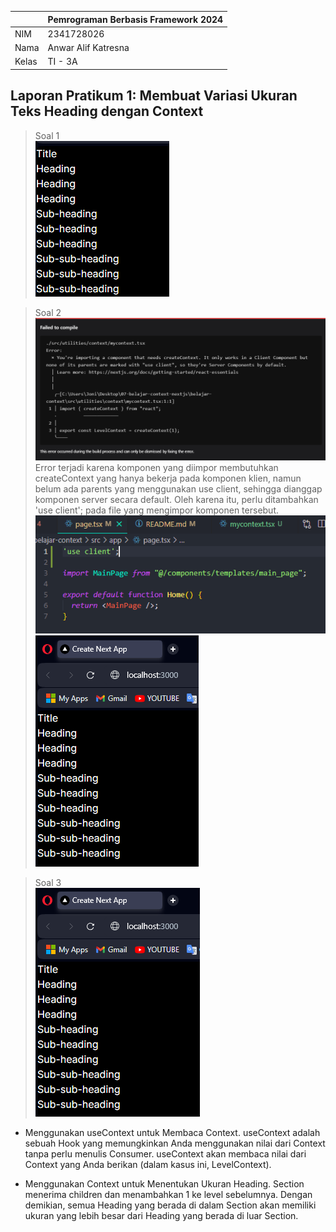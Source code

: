 |  | Pemrograman Berbasis Framework 2024 |
|--|--|
| NIM |  2341728026|
| Nama |  Anwar Alif Katresna |
| Kelas | TI - 3A |

## Laporan Pratikum 1:  Membuat Variasi Ukuran Teks Heading dengan Context
> Soal 1  
![Screenshot](assets/Screenshot_1.png)

> Soal 2  
![Screenshot](assets/Screenshot_2.png)  
Error terjadi karena komponen yang diimpor membutuhkan createContext yang hanya bekerja pada komponen klien, namun belum ada parents yang menggunakan use client, sehingga dianggap komponen server secara default. Oleh karena itu, perlu ditambahkan 'use client'; pada file yang mengimpor komponen tersebut.
![Screenshot](assets/Screenshot_22.png)  
![Screenshot](assets/Screenshot_21.png)  

> Soal 3  
![Screenshot](assets/Screenshot_3.png)  
- Menggunakan useContext untuk Membaca Context. useContext adalah sebuah Hook yang memungkinkan Anda menggunakan nilai dari Context tanpa perlu menulis Consumer. useContext akan membaca nilai dari Context yang Anda berikan (dalam kasus ini, LevelContext).

- Menggunakan Context untuk Menentukan Ukuran Heading. Section menerima children dan menambahkan 1 ke level sebelumnya. Dengan demikian, semua Heading yang berada di dalam Section akan memiliki ukuran yang lebih besar dari Heading yang berada di luar Section.




